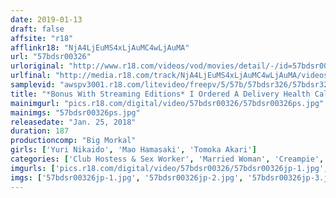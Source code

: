 ```yaml
---
date: 2019-01-13
draft: false
affsite: "r18"
afflinkr18: "NjA4LjEuMS4xLjAuMC4wLjAuMA"
url: "57bdsr00326"
urloriginal: "http://www.r18.com/videos/vod/movies/detail/-/id=57bdsr00326"
urlfinal: "http://media.r18.com/track/NjA4LjEuMS4xLjAuMC4wLjAuMA/videos/vod/movies/detail/-/id=57bdsr00326"
samplevid: "awspv3001.r18.com/litevideo/freepv/5/57b/57bdsr326/57bdsr326_dmb_w.mp4"
title: "*Bonus With Streaming Editions* I Ordered A Delivery Health Call Girl And It Turned Out To Be A Once In A Lifetime Opportunity! The Hot Girl From The Office Who Left A Few Years Ago To Get Married And Was So Pretty That I Never Believed That I Could Ever Get A Chance With Her Was Now The No.1 Married Woman Sex Club Girl! I Told Her, 'I'll Keep This A Secret From Your Husband,' And Extracted Some Extreme Pussy Pumping Service And Creampie Sex..."
mainimgurl: "pics.r18.com/digital/video/57bdsr00326/57bdsr00326ps.jpg"
mainimgs: "57bdsr00326ps.jpg"
releasedate: "Jan. 25, 2018"
duration: 187
productioncomp: "Big Morkal"
girls: ['Yuri Nikaido', 'Mao Hamasaki', 'Tomoka Akari']
categories: ['Club Hostess & Sex Worker', 'Married Woman', 'Creampie', 'Hi-Def']
imgurls: ['pics.r18.com/digital/video/57bdsr00326/57bdsr00326jp-1.jpg', 'pics.r18.com/digital/video/57bdsr00326/57bdsr00326jp-2.jpg', 'pics.r18.com/digital/video/57bdsr00326/57bdsr00326jp-3.jpg', 'pics.r18.com/digital/video/57bdsr00326/57bdsr00326jp-4.jpg', 'pics.r18.com/digital/video/57bdsr00326/57bdsr00326jp-5.jpg', 'pics.r18.com/digital/video/57bdsr00326/57bdsr00326jp-6.jpg', 'pics.r18.com/digital/video/57bdsr00326/57bdsr00326jp-7.jpg', 'pics.r18.com/digital/video/57bdsr00326/57bdsr00326jp-8.jpg', 'pics.r18.com/digital/video/57bdsr00326/57bdsr00326jp-9.jpg', 'pics.r18.com/digital/video/57bdsr00326/57bdsr00326jp-10.jpg', 'pics.r18.com/digital/video/57bdsr00326/57bdsr00326jp-11.jpg', 'pics.r18.com/digital/video/57bdsr00326/57bdsr00326jp-12.jpg', 'pics.r18.com/digital/video/57bdsr00326/57bdsr00326jp-13.jpg', 'pics.r18.com/digital/video/57bdsr00326/57bdsr00326jp-14.jpg', 'pics.r18.com/digital/video/57bdsr00326/57bdsr00326jp-15.jpg', 'pics.r18.com/digital/video/57bdsr00326/57bdsr00326jp-16.jpg', 'pics.r18.com/digital/video/57bdsr00326/57bdsr00326jp-17.jpg', 'pics.r18.com/digital/video/57bdsr00326/57bdsr00326jp-18.jpg', 'pics.r18.com/digital/video/57bdsr00326/57bdsr00326jp-19.jpg', 'pics.r18.com/digital/video/57bdsr00326/57bdsr00326jp-20.jpg']
imgs: ['57bdsr00326jp-1.jpg', '57bdsr00326jp-2.jpg', '57bdsr00326jp-3.jpg', '57bdsr00326jp-4.jpg', '57bdsr00326jp-5.jpg', '57bdsr00326jp-6.jpg', '57bdsr00326jp-7.jpg', '57bdsr00326jp-8.jpg', '57bdsr00326jp-9.jpg', '57bdsr00326jp-10.jpg', '57bdsr00326jp-11.jpg', '57bdsr00326jp-12.jpg', '57bdsr00326jp-13.jpg', '57bdsr00326jp-14.jpg', '57bdsr00326jp-15.jpg', '57bdsr00326jp-16.jpg', '57bdsr00326jp-17.jpg', '57bdsr00326jp-18.jpg', '57bdsr00326jp-19.jpg', '57bdsr00326jp-20.jpg']
---
```


